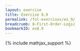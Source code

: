 ```yaml
---
layout: exercise
title: Exercise 8.9
permalink: /fol-exercises/ex_9/
breadcrumb: 8-First-Order-Logic
bookmarkID: ex8.9
---
```


{% include mathjax_support %}

